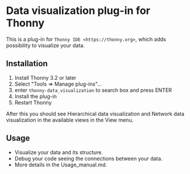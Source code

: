 # Data visualization plug-in for Thonny

This is a plug-in for `Thonny IDE <https://thonny.org>`, which adds possibility to 
visualize your data. 

## Installation

1. Install Thonny 3.2 or later
2. Select "Tools => Manage plug-ins"...
3. enter ``thonny-data_visualization`` to search box and press ENTER
4. Install the plug-in
5. Restart Thonny

After this you should see Hierarchical data visualization and Network data visualization in the available views in the View menu.

## Usage

* Visualize your data and its structure.
* Debug your code seeing the connections between your data.
* More details in the Usage_manual.md.